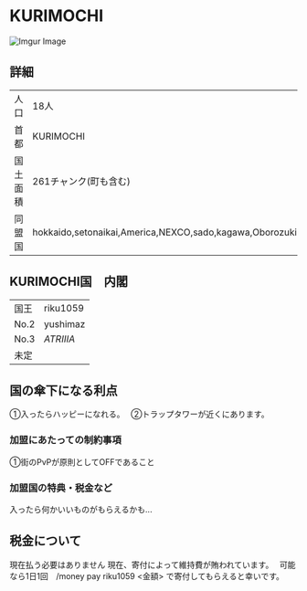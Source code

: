 # KURIMOCHI
![Imgur Image](https://i.imgur.com/NlFfx5v.jpg)
## 詳細
|||
|-|-|
|  人口  | 18人   |
|  首都  | KURIMOCHI|
|  国土面積 | 261チャンク(町も含む)|
|  同盟国 | hokkaido,setonaikai,America,NEXCO,sado,kagawa,Oborozuki |

## KURIMOCHI国　内閣
|||
|-|-|
|国王 | riku1059|
|No.2| yushimaz |
|No.3| _ATRIIIA_ |
|未定||

## 国の傘下になる利点
①入ったらハッピーになれる。　
②トラップタワーが近くにあります。　

### 加盟にあたっての制約事項
①街のPvPが原則としてOFFであること

### 加盟国の特典・税金など
入ったら何かいいものがもらえるかも...   

## 税金について
現在払う必要はありません
現在、寄付によって維持費が賄われています。　
可能なら1日1回　/money pay riku1059 <金額> で寄付してもらえると幸いです。
